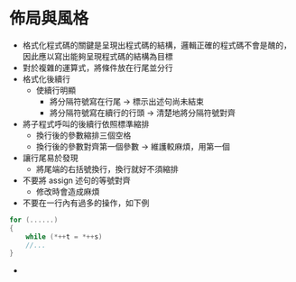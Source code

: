 # 佈局與風格
* 格式化程式碼的關鍵是呈現出程式碼的結構，邏輯正確的程式碼不會是醜的，因此應以寫出能夠呈現程式碼的結構為目標
* 對於複雜的運算式，將條件放在行尾並分行
* 格式化後續行
	* 使續行明顯
		* 將分隔符號寫在行尾 -> 標示出述句尚未結束
		* 將分隔符號寫在續行的行頭 -> 清楚地將分隔符號對齊
* 將子程式呼叫的後續行依照標準縮排
	* 換行後的參數縮排三個空格
	* 換行後的參數對齊第一個參數 -> 維護較麻煩，用第一個
* 讓行尾易於發現
	* 將尾端的右括號換行，換行就好不須縮排
* 不要將 assign 述句的等號對齊
	* 修改時會造成麻煩
* 不要在一行內有過多的操作，如下例
```c++
for (......)
{
	while (*++t = *++s)
	//...
}
```
* 
<!--stackedit_data:
eyJoaXN0b3J5IjpbLTE0MjExMjI2OTYsMTUzMjcyNjc1Niw3OD
MzMjIyMTIsMTU2NDg0MzEzLC0xMTQ3NTQwNjc4LDE0NTA1MzU4
MjRdfQ==
-->